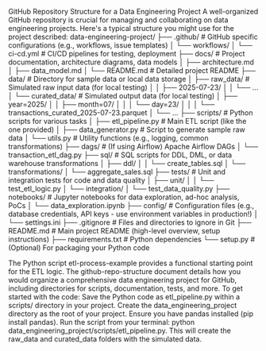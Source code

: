 GitHub Repository Structure for a Data Engineering Project
A well-organized GitHub repository is crucial for managing and collaborating on data engineering projects. Here's a typical structure you might use for the project described:
data-engineering-project/
├── .github/                     # GitHub specific configurations (e.g., workflows, issue templates)
│   └── workflows/
│       └── ci-cd.yml            # CI/CD pipelines for testing, deployment
├── docs/                        # Project documentation, architecture diagrams, data models
│   ├── architecture.md
│   ├── data_model.md
│   └── README.md                # Detailed project README
├── data/                        # Directory for sample data or local data storage
│   ├── raw_data/                # Simulated raw input data (for local testing)
│   │   ├── 2025-07-23/
│   │   └── ...
│   └── curated_data/            # Simulated output data (for local testing)
│       ├── year=2025/
│       │   ├── month=07/
│       │   │   └── day=23/
│       │   │       └── transactions_curated_2025-07-23.parquet
│       └── ...
├── scripts/                     # Python scripts for various tasks
│   ├── etl_pipeline.py          # Main ETL script (like the one provided)
│   ├── data_generator.py        # Script to generate sample raw data
│   └── utils.py                 # Utility functions (e.g., logging, common transformations)
├── dags/                        # (If using Airflow) Apache Airflow DAGs
│   └── transaction_etl_dag.py
├── sql/                         # SQL scripts for DDL, DML, or data warehouse transformations
│   ├── ddl/
│   │   └── create_tables.sql
│   └── transformations/
│       └── aggregate_sales.sql
├── tests/                       # Unit and integration tests for code and data quality
│   ├── unit/
│   │   └── test_etl_logic.py
│   └── integration/
│       └── test_data_quality.py
├── notebooks/                   # Jupyter notebooks for data exploration, ad-hoc analysis, PoCs
│   └── data_exploration.ipynb
├── config/                      # Configuration files (e.g., database credentials, API keys - use environment variables in production!)
│   └── settings.ini
├── .gitignore                   # Files and directories to ignore in Git
├── README.md                    # Main project README (high-level overview, setup instructions)
├── requirements.txt             # Python dependencies
└── setup.py                     # (Optional) For packaging your Python code


The Python script etl-process-example provides a functional starting point for the ETL logic. The github-repo-structure document details how you would organize a comprehensive data engineering project for GitHub, including directories for scripts, documentation, tests, and more.
To get started with the code:
Save the Python code as etl_pipeline.py within a scripts/ directory in your project.
Create the data_engineering_project directory as the root of your project.
Ensure you have pandas installed (pip install pandas).
Run the script from your terminal: python data_engineering_project/scripts/etl_pipeline.py.
This will create the raw_data and curated_data folders with the simulated data.
